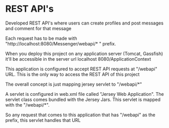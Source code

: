 # REST API's

Developed REST API's where users can create profiles and post messages and comment for that message

Each request has to be made with "http://localhost:8080/Messenger/webapi/* " prefix.

When you deploy this project on any application server (Tomcat, Gassfish) it'll be accessible in the server url localhost 8080/ApplicationContext

This application is configured to accept REST API requests at "/webapi" URL. This is the only way to access the REST API of this project

The overall concept is just mapping jersey servlet to "/webapi/*"

A servlet is configured in web.xml file called "Jersey Web Application". The servlet class comes bundled with the Jersey Jars. This servlet is mapped with the "/webapi/*". 

So any request that comes to this application that has "/webapi" as the prefix, this servlet handles that URL


